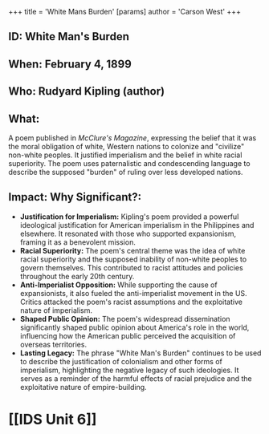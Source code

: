 +++
 title = 'White Mans Burden'
[params]
	author = 'Carson West'
+++
## ID: White Man's Burden

## When: February 4, 1899

## Who:  Rudyard Kipling (author)

## What:

A poem published in *McClure's Magazine*, expressing the belief that it was the moral obligation of white, Western nations to colonize and "civilize" non-white peoples.  It justified imperialism and the belief in white racial superiority.  The poem uses paternalistic and condescending language to describe the supposed "burden" of ruling over less developed nations.

## Impact: Why Significant?:
* **Justification for Imperialism:** Kipling's poem provided a powerful ideological justification for American imperialism in the Philippines and elsewhere. It resonated with those who supported expansionism, framing it as a benevolent mission.
* **Racial Superiority:** The poem's central theme was the idea of white racial superiority and the supposed inability of non-white peoples to govern themselves. This contributed to racist attitudes and policies throughout the early 20th century.
* **Anti-Imperialist Opposition:**  While supporting the cause of expansionists, it also fueled the anti-imperialist movement in the US.  Critics attacked the poem's racist assumptions and the exploitative nature of imperialism.
* **Shaped Public Opinion:** The poem's widespread dissemination significantly shaped public opinion about America's role in the world, influencing how the American public perceived the acquisition of overseas territories.
* **Lasting Legacy:** The phrase "White Man's Burden" continues to be used to describe the justification of colonialism and other forms of imperialism, highlighting the negative legacy of such ideologies.  It serves as a reminder of the harmful effects of racial prejudice and the exploitative nature of empire-building.

# [[IDS Unit 6]]